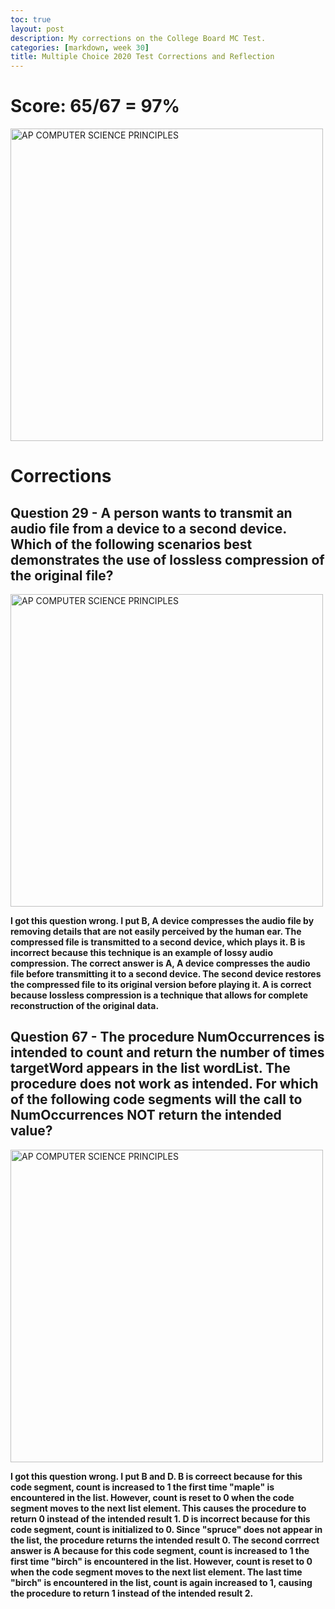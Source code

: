 ```yaml
---
toc: true
layout: post
description: My corrections on the College Board MC Test.  
categories: [markdown, week 30]
title: Multiple Choice 2020 Test Corrections and Reflection
--- 
```

# Score: 65/67 = 97% 
<img src="{{site.baseurl}}/images/sun.png" alt="AP COMPUTER SCIENCE PRINCIPLES" width="500" height="500"> 

# Corrections 
## Question 29 - A person wants to transmit an audio file from a device to a second device. Which of the following scenarios best demonstrates the use of lossless compression of the original file?

<img src="{{site.baseurl}}/images/sun2.png" alt="AP COMPUTER SCIENCE PRINCIPLES" width="500" height="500"> 

**I got this question wrong. I put B, A device compresses the audio file by removing details that are not easily perceived by the human ear. The compressed file is transmitted to a second device, which plays it. B is incorrect because this technique is an example of lossy audio compression. The correct answer is A, A device compresses the audio file before transmitting it to a second device. The second device restores the compressed file to its original version before playing it. A is correct because lossless compression is a technique that allows for complete reconstruction of the original data.**

## Question 67 - The procedure NumOccurrences is intended to count and return the number of times targetWord appears in the list wordList. The procedure does not work as intended. For which of the following code segments will the call to NumOccurrences NOT return the intended value?

<img src="{{site.baseurl}}/images/sun3.png" alt="AP COMPUTER SCIENCE PRINCIPLES" width="500" height="500"> 

**I got this question wrong. I put B and D. B is correect because for this code segment, count is increased to 1 the first time "maple" is encountered in the list. However, count is reset to 0 when the code segment moves to the next list element. This causes the procedure to return 0 instead of the intended result 1. D is incorrect because for this code segment, count is initialized to 0. Since "spruce" does not appear in the list, the procedure returns the intended result 0. The second corrrect answer is A because for this code segment, count is increased to 1 the first time "birch" is encountered in the list. However, count is reset to 0 when the code segment moves to the next list element. The last time "birch" is encountered in the list, count is again increased to 1, causing the procedure to return 1 instead of the intended result 2.**
